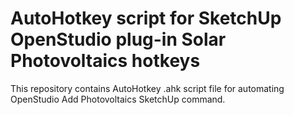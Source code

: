 # AutoHotkey script for SketchUp OpenStudio plug-in Solar Photovoltaics hotkeys
This repository contains AutoHotkey .ahk script file for automating OpenStudio Add Photovoltaics SketchUp command.
